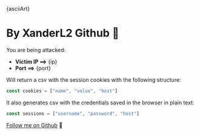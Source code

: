 {asciiArt}


# By XanderL2 Github 

You are being attacked: 
- **Victim IP ==>** {ip}
- **Port      ==>** {port}


Will return a csv with the session cookies with the following structure:
```javascript
const cookies = ["name", "value", "host"]
```

It also generates csv with the credentials saved in the browser in plain text: 
```javascript
const sessions = ["username", "password", "host"]
```


[Follow me on Github](https://github.com/XanderL2) 

